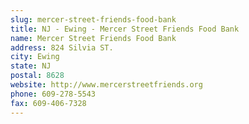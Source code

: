 ```yaml
---
slug: mercer-street-friends-food-bank
title: NJ - Ewing - Mercer Street Friends Food Bank
name: Mercer Street Friends Food Bank
address: 824 Silvia ST.
city: Ewing
state: NJ
postal: 8628
website: http://www.mercerstreetfriends.org
phone: 609-278-5543
fax: 609-406-7328
---
```

